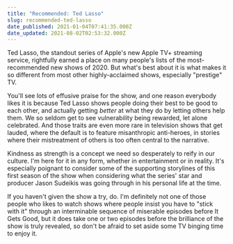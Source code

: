 ```yaml
---
title: "Recommended: Ted Lasso"
slug: recommended-ted-lasso
date_published: 2021-01-04T07:41:35.000Z
date_updated: 2021-08-02T02:53:32.000Z
---
```


Ted Lasso, the standout series of Apple's new Apple TV+ streaming service, rightfully earned a place on many people's lists of the most-recommended new shows of 2020. But what's best about it is what makes it so different from most other highly-acclaimed shows, especially "prestige" TV.

You'll see lots of effusive praise for the show, and one reason everybody likes it is because Ted Lasso shows people doing their best to be good to each other, and actually getting *better* at what they do by letting others help them. We so seldom get to see vulnerability being rewarded, let alone celebrated. And those traits are even more rare in television shows that get lauded, where the default is to feature misanthropic anti-heroes, in stories where their mistreatment of others is too often central to the narrative.

Kindness as strength is a concept we need so desperately to reify in our culture. I'm here for it in any form, whether in entertainment or in reality. It's especially poignant to consider some of the supporting storylines of this first season of the show when considering what the series' star and producer Jason Sudeikis was going through in his personal life at the time.

If you haven't given the show a try, do. I'm definitely not one of those people who likes to watch shows where people insist you have to "stick with it" through an interminable sequence of miserable episodes before It Gets Good, but it does take one or two episodes before the brilliance of the show is truly revealed, so don't be afraid to set aside some TV binging time to enjoy it.
